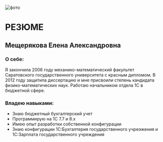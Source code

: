 ![фото](\img\personal-computer-clip-art-the-computer-desk-office.png)

# РЕЗЮМЕ
## Мещерякова Елена Александровна

### О себе:
Я закончила 2006 году механико-математический факультет Саратовского государственного университета с красным дипломом. В 2012 году защитила диссертацию и мне присвоили степень кандидата физико-математических наук. Работаю начальником отдела 1С в бюджетной сфере.

### Владею навыками:
* Знаю бюджетный бухгалтерский учет
* Программирую на 1С 7.7 и 8.х
* Имею опыт разработки собственной конфигурации
* Знаю конфигурации 1С:Бухгалтерия государственного учреэжения и 1С:Зарплата государственного учреждения
